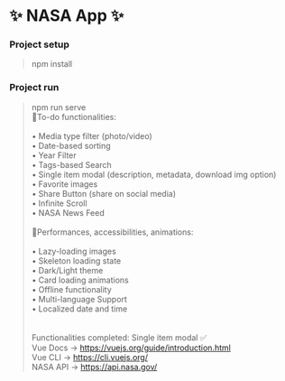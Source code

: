 # ✨ NASA App ✨

### Project setup

> npm install

### Project run

> npm run serve
> <br />
> 🎯To-do functionalities:<br />
> <br />
> • Media type filter (photo/video)<br />
> • Date-based sorting<br />
> • Year Filter<br />
> • Tags-based Search<br />
> • Single item modal (description, metadata, download img option)<br />
> • Favorite images<br />
> • Share Button (share on social media)<br />
> • Infinite Scroll<br />
> • NASA News Feed<br />
> <br />
> 🚀Performances, accessibilities, animations:<br />
> <br />
> • Lazy-loading images<br />
> • Skeleton loading state<br />
> • Dark/Light theme<br />
> • Card loading animations<br />
> • Offline functionality<br />
> • Multi-language Support<br />
> • Localized date and time<br />
> <br/>
> <br/>
> Functionalities completed: Single item modal ✅
> <br/>
> Vue Docs -> https://vuejs.org/guide/introduction.html
> <br />
> Vue CLI -> https://cli.vuejs.org/
> <br />
> NASA API -> https://api.nasa.gov/
